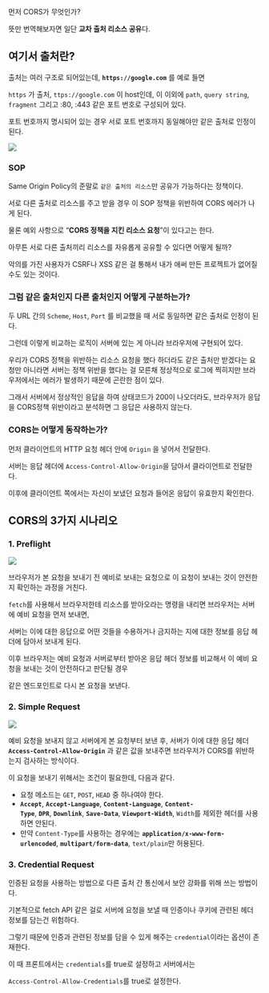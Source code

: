 먼저 CORS가 무엇인가?

뜻만 번역해보자면 일단 **교차 출처 리소스 공유**다.

## **여기서 출처란?**

출처는 여러 구조로 되어있는데, **`https://google.com`** 를 예로 들면

`https` 가 출처, `ttps://google.com` 이 host인데, 이 이외에 `path`, `query string`, `fragment` 그리고 :80, :443 같은 포트 번호로 구성되어 있다.

포트 번호까지 명시되어 있는 경우 서로 포트 번호까지 동일해야만 같은 출처로 인정이 된다.

<img src='https://s3.us-west-2.amazonaws.com/secure.notion-static.com/213e877c-d313-4710-b0fa-24f1a8d8f6a0/Untitled.png?X-Amz-Algorithm=AWS4-HMAC-SHA256&X-Amz-Content-Sha256=UNSIGNED-PAYLOAD&X-Amz-Credential=AKIAT73L2G45EIPT3X45%2F20221014%2Fus-west-2%2Fs3%2Faws4_request&X-Amz-Date=20221014T105026Z&X-Amz-Expires=86400&X-Amz-Signature=34b342d7d7c031124f69c2b91ebd7a680ed8091d6fb220b6cdfccdc1a1026b55&X-Amz-SignedHeaders=host&response-content-disposition=filename%20%3D%22Untitled.png%22&x-id=GetObject'/>

### SOP

Same Origin Policy의 준말로 `같은 출처의 리소스`만 공유가 가능하다는 정책이다.

서로 다른 출처로 리소스를 주고 받을 경우 이 SOP 정책을 위반하여 CORS 에러가 나게 된다.

물론 예외 사항으로 “**CORS 정책을 지킨 리소스 요청**”이 있다고는 한다.

아무튼 서로 다른 출처끼리 리소스를 자유롭게 공유할 수 있다면 어떻게 될까?

악의를 가진 사용자가 CSRF나 XSS 같은 걸 통해서 내가 애써 만든 프로젝트가 없어질 수도 있는 것이다.

### 그럼 같은 출처인지 다른 출처인지 어떻게 구분하는가?

두 URL 간의 `Scheme`, `Host`, `Port` 를 비교했을 때 서로 동일하면 같은 출처로 인정이 된다.

그런데 이렇게 비교하는 로직이 서버에 있는 게 아니라 브라우저에 구현되어 있다.

우리가 CORS 정책을 위반하는 리소스 요청을 했다 하더라도 같은 출처만 받겠다는 요청만 아니라면 서버는 정책 위반을 했다는 걸 모른채 정상적으로 로그에 찍히지만 브라우저에서는 에러가 발생하기 때문에 곤란한 점이 있다.

그래서 서버에서 정상적인 응답을 하여 상태코드가 200이 나오더라도, 브라우저가 응답을 CORS정책 위반이라고 분석하면 그 응답은 사용하지 않는다.

### CORS는 어떻게 동작하는가?

먼저 클라이언트의 HTTP 요청 헤더 안에 `Origin` 을 넣어서 전달한다.

서버는 응답 헤더에 `Access-Control-Allow-Origin`을 담아서 클라이언트로 전달한다.

이후에 클라이언트 쪽에서는 자신이 보냈던 요청과 들어온 응답이 유효한지 확인한다.

## **CORS의 3가지 시나리오**

### **1. Preflight**

<img src='https://evan-moon.github.io/static/c86699252752391939dc68f8f9a860bf/6af66/cors-preflight.png' style='background-color:white' />

브라우저가 본 요청을 보내기 전 예비로 보내는 요청으로 이 요청이 보내는 것이 안전한지 확인하는 과정을 거친다.

`fetch`를 사용해서 브라우저한테 리소스를 받아오라는 명령을 내리면 브라우저는 서버에 예비 요청을 먼저 보내면,

서버는 이에 대한 응답으로 어떤 것들을 수용하거나 금지하는 지에 대한 정보를 응답 헤더에 담아서 보내게 된다.

이후 브라우저는 예비 요청과 서버로부터 받아온 응답 헤더 정보를 비교해서 이 예비 요청을 보내는 것이 안전하다고 판단될 경우

같은 엔드포인트로 다시 본 요청을 보낸다.

### **2. Simple Request**

<img src='https://evan-moon.github.io/static/d8ed6519e305c807c687032ff61240f8/6af66/simple-request.png' style='background-color:white' />

예비 요청을 보내지 않고 서버에게 본 요청부터 보낸 후, 서버가 이에 대한 응답 헤더 **`Access-Control-Allow-Origin`** 과 같은 값을 보내주면 브라우저가 CORS를 위반하는지 검사하는 방식이다.

이 요청을 보내기 위해서는 조건이 필요한데, 다음과 같다.

- 요청 메소드는 `GET`, `POST`, `HEAD` 중 하나여야 한다.
- **`Accept`**, **`Accept-Language`**, **`Content-Language`**, **`Content-Type`**, **`DPR`**, **`Downlink`**, **`Save-Data`**, **`Viewport-Width`**, `Width`를 제외한 헤더를 사용하면 안된다.
- 만약 `Content-Type`를 사용하는 경우에는 **`application/x-www-form-urlencoded`**, **`multipart/form-data`**, `text/plain`만 허용된다.

### **3. Credential Request**

인증된 요청을 사용하는 방법으로 다른 출처 간 통신에서 보안 강화를 위해 쓰는 방법이다.

기본적으로 fetch API 같은 걸로 서버에 요청을 보낼 때 인증이나 쿠키에 관련된 헤더 정보를 담는건 위험하다.

그렇기 때문에 인증과 관련된 정보를 담을 수 있게 해주는 `credential`이라는 옵션이 존재한다.

이 때 프론트에서는 `credentials`를 true로 설정하고 서버에서는

`Access-Control-Allow-Credentials`를 true로 설정한다.
